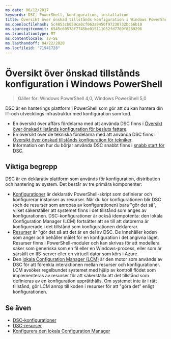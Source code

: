 ```yaml
---
ms.date: 06/12/2017
keywords: DSC, PowerShell, konfiguration, installation
title: Översikt över önskad tillstånds konfiguration i Windows PowerShell
ms.openlocfilehash: 5c4853cb059ca0cf063a9450f97230732bc56b10
ms.sourcegitcommit: 6545c60578f7745be015111052fd7769f8289296
ms.translationtype: MT
ms.contentlocale: sv-SE
ms.lasthandoff: 04/22/2020
ms.locfileid: "71941728"
---
```

# <a name="windows-powershell-desired-state-configuration-overview"></a>Översikt över önskad tillstånds konfiguration i Windows PowerShell

> Gäller för: Windows PowerShell 4,0, Windows PowerShell 5,0

DSC är en hanterings plattform i PowerShell som gör att du kan hantera din IT-och utvecklings infrastruktur med konfiguration som kod.

- En översikt över affärs fördelarna med att använda DSC finns i [Översikt över önskad tillstånds konfiguration för besluts fattare](decisionMaker.md).
- En översikt över de tekniska fördelarna med att använda DSC finns i [Översikt över önskad tillstånds konfiguration för tekniker](DscForEngineers.md).
- Information om hur du börjar använda DSC snabbt finns i [snabb start för DSC](../quickstarts/website-quickstart.md).

## <a name="key-concepts"></a>Viktiga begrepp

DSC är en deklarativ plattform som används för konfiguration, distribution och hantering av system. Det består av tre primära komponenter:

- [Konfigurationer](../configurations/configurations.md) är deklarativ PowerShell-skript som definierar och konfigurerar instanser av resurser.
    När du kör konfigurationen blir DSC (och de resurser som anropas av konfigurationen) bara "gör det så", vilket säkerställer att systemet finns i det tillstånd som anges av konfigurationen.
    DSC-konfigurationer är också idempotenta: den lokala Configuration Manager (LCM) fortsätter att se till att datorerna är konfigurerade i det tillstånd som konfigurationen deklarerar.
- [Resurser](../resources/resources.md) är "gör det så att det är en del av DSC. De innehåller koden som anger och behåller målet för en konfiguration i det angivna läget.
    Resurser finns i PowerShell-moduler och kan skrivas för att modellera saker som generiska som en fil eller en Windows-process, eller som är särskilt en IIS-server eller en virtuell dator som körs i Azure.
- Den [lokala Configuration Manager (LCM)](../managing-nodes/metaConfig.md) är den motor som används av DSC för att förenkla interaktionen mellan resurser och konfigurationer.
    LCM avsöker regelbundet systemet med hjälp av kontroll flödet som implementeras av resurser för att säkerställa att det tillstånd som definieras av en konfiguration upprätthålls.
    Om systemet inte är i rätt tillstånd, gör LCM anrop till koden i resurser för att "göra det" enligt konfigurationen.

## <a name="see-also"></a>Se även

- [DSC-konfigurationer](../configurations/configurations.md)
- [DSC-resurser](../resources/resources.md)
- [Konfigurera den lokala Configuration Manager](../managing-nodes/metaConfig.md)
